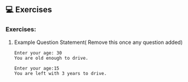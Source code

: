 ## 💻 Exercises

### Exercises:

1. Example Question Statement( Remove this once any question added)

   ```
   Enter your age: 30
   You are old enough to drive.

   Enter your age:15
   You are left with 3 years to drive.
   ```
